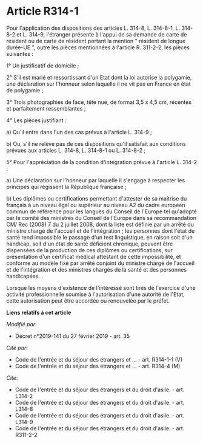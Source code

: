 # Article R314-1

Pour l'application des dispositions des articles L. 314-8, L. 314-8-1, L. 314-8-2 et L. 314-9, l'étranger présente à l'appui
de sa demande de carte de résident ou de carte de résident portant la mention " résident de longue durée-UE ", outre les
pièces mentionnées à l'article R. 311-2-2, les pièces suivantes :

1° Un justificatif de domicile ;

2° S'il est marié et ressortissant d'un Etat dont la loi autorise la polygamie, une déclaration sur l'honneur selon laquelle
il ne vit pas en France en état de polygamie ;

3° Trois photographies de face, tête nue, de format 3,5 x 4,5 cm, récentes et parfaitement ressemblantes ;

4° Les pièces justifiant :

a) Qu'il entre dans l'un des cas prévus à l'article L. 314-9 ;

b) Ou, s'il ne relève pas de ces dispositions qu'il satisfait aux conditions prévues aux articles L. 314-8, L. 314-8-1 ou L.
314-8-2 ;

5° Pour l'appréciation de la condition d'intégration prévue à l'article L. 314-2 :

a) Une déclaration sur l'honneur par laquelle il s'engage à respecter les principes qui régissent la République française ;

b) Les diplômes ou certifications permettant d'attester de sa maitrise du français à un niveau égal ou supérieur au niveau A2
du cadre européen commun de référence pour les langues du Conseil de l'Europe tel qu'adopté par le comité des ministres du
Conseil de l'Europe dans sa recommandation CM/ Rec (2008) 7 du 2 juillet 2008, dont la liste est définie par un arrêté du
ministre chargé de l'accueil et de l'intégration ; les personnes dont l'état de santé rend impossible le passage d'un test
linguistique, en raison soit d'un handicap, soit d'un état de santé déficient chronique, peuvent être dispensées de la
production de ces diplômes ou certifications, sur présentation d'un certificat médical attestant de cette impossibilité, et
conforme au modèle fixé par arrêté conjoint du ministre chargé de l'accueil et de l'intégration et des ministres chargés de
la santé et des personnes handicapées. .

Lorsque les moyens d'existence de l'intéressé sont tirés de l'exercice d'une activité professionnelle soumise à
l'autorisation d'une autorité de l'Etat, cette autorisation peut être accordée ou renouvelée par le préfet.

**Liens relatifs à cet article**

_Modifié par_:

  - Décret n°2019-141 du 27 février 2019 - art. 35

_Cité par_:

  - Code de l'entrée et du séjour des étrangers et ... - art. R314-1-1 (V)
  - Code de l'entrée et du séjour des étrangers et ... - art. R314-4 (M)

_Cite_:

  - Code de l'entrée et du séjour des étrangers et du droit d'asile. - art. L314-2
  - Code de l'entrée et du séjour des étrangers et du droit d'asile. - art. L314-8
  - Code de l'entrée et du séjour des étrangers et du droit d'asile. - art. L314-9
  - Code de l'entrée et du séjour des étrangers et du droit d'asile. - art. R311-2-2

